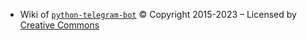 * Wiki of [`python-telegram-bot`](https://python-telegram-bot.org/) © Copyright 2015-2023 – Licensed by [Creative Commons](https://t.me/Allsaveriybot.org/licenses/by/3.0/)

